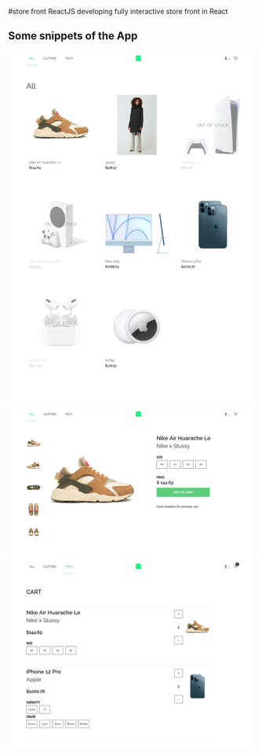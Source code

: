 #store front ReactJS
developing fully interactive store front in React

## Some snippets of the App

!["homepage"](src/assets/images/Demo/homp.png)  
!["product description page"](src/assets/images/Demo/PDP.png)  
!["shopping cart page"](src/assets/images/Demo/cart.png)  